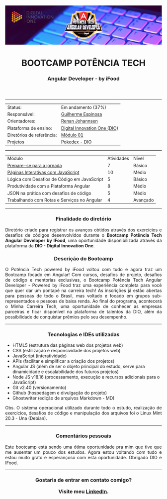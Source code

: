 ![Potencia-tech](./assets/bootcamp-Technology_Banner.png "Potência Tech")

<header>  
<h1 align="center"> BOOTCAMP POTÊNCIA TECH </h1>
<h3 align="center"> Angular Developer - by iFood </h3>
</header>

---
<div class="basicInfo" align="center">
  
  <div class="status" align="top">
    <table align="space-between">
      <tr>
        <td>Status:</td> <td>Em andamento (37%)</td>
      </tr>
      <tr>
        <td>Responsável:</td> <td><a href="https://www.linkedin.com/in/guilherme-espinosa/">Guilherme Espinosa</a></td>
      </tr>
      <tr>
        <td>Orientadores:</td> <td><a href="https://www.linkedin.com/in/renanjpaula/">Renan Johannsen</a></td>
      </tr>
      <tr>
        <td>Plataforma de ensino:</td> <td><a href="https://www.dio.me/sign-up?ref=KCR05AMJI8">Digital Innovation One (DIO)</a></td>
      </tr>
      <tr>
        <td>Diretórios de referência:</td> <td><a href="https://github.com/digitalinnovationone/javascript-developer-m1">Módulo 01</a></td>
      </tr>
      <tr>
        <td>Projetos</td> <td><a href="https://github.com/Guilherme-Espinosa/pokedex-DIO">Pokedex - DIO</a></td>
      </tr>
    </table>
  </div>
  
---
  
  <table class="activities" align="bottom">
    <tr>
        <td>Módulo</td>
        <td>Atividades</td>
        <td>Nível</td>
    </tr>
    <tr>
        <td><a href="https://github.com/Guilherme-Espinosa/Bootcamp_Potencia.Tech/tree/main/thilha1">Prepare-se para a jornada</a></td>
        <td>7</td>
        <td>Básico</td>
    </tr>
    <tr>
        <td><a href="https://github.com/Guilherme-Espinosa/Bootcamp_Potencia.Tech/tree/main/trilha2">Páginas Interativas com JavaScript</a></td>
        <td>10</td>
        <td>Médio</td>
    </tr>
    <tr>
        <td>Lógica com Desafios de Código em JavaScript</td>
        <td>5</td>
        <td>Básico</td>
    </tr>
    <tr>
        <td>Produtividade com a Plataforma Angular</td>
        <td>8</td>
        <td>Médio</td>
    </tr>
    <tr>
        <td>JSON na prática com desafios de código</td>
        <td>5</td>
        <td>Médio</td>
    </tr>
    <tr>
        <td>Trabalhando com Rotas e Serviços no Angular</td>
        <td>4</td>
        <td>Avançado</td>
    </tr>
  </table>
</div>

---

<article align="center">

<h3 align="center"> Finalidade do diretório </h3>

<p align="justify">
Diretório criado para registrar os avanços obtidos através dos exercícios e desafios de códigos desenvolvidos durante o <b>Bootcamp Potência Tech Angular Developer by IFood</b>, uma oportunidade disponibilizada através da plataforma da <b>DIO - Digital Innovation One</b>.
</p>

<h3 align="center"> Descrição do Bootcamp </h3>

<p align="justify">
O Potência Tech powered by iFood voltou com tudo e agora traz um Bootcamp focado em Angular! Com cursos, desafios de projeto, desafios de código e mentorias exclusivas, o Bootcamp Potência Tech Angular Developer - Powered by iFood traz uma experiência completa para você que quer dar um pontapé na carreira tech! As inscrições já estão abertas para pessoas de todo o Brasil, mas voltado e focado em grupos sub-representados e pessoas de baixa renda. Ao final do programa, acontecerá o Minha Carreira Tech, uma oportunidade de conhecer as empresas parceiras e ficar disponível na plataforma de talentos da DIO, além da possibilidade de conquistar prêmios pelo seu desempenho.
</p>

</article>

---
<h3 align="center"> Tecnologias e IDEs utilizadas </h3>
<ul>
	<li> HTML5 (estrutura das páginas web dos projetos web)</li>
	<li> CSS (estilização e responsividade dos projetos web)</li>
	<li> JavaScript (interatividade)</li>
	<li> APIs (facilitar e simplificar a criação dos projetos)</li>
	<li> Angular JS (além de ser o objeto principal do estudo, serve para dinamicidade e escalabilidade dos futuros projetos)</li>
	<li> Node JS	v18.16 (processamento, execução e recursos adicionais para o JavaScript)</li>
	<li> Git	v2.40 (versionamento)</li>
	<li> Github (hospedagem e divulgação do projeto)</li>
	<li> Ghostwriter (edição de arquivos Markdown - MD)</li>
</ul>

  <p align="justify">
  Obs. O sistema operacional utilizado durante todo o estudo, realização de exercícios, desafios de código e manipulação dos arquivos foi o Linux Mint 20.3 - Una (Debian).
  </p>
  
---

<h3 align="center"> Comentários pessoais </h3>

<p align="justify">
Este bootcamp está sendo uma ótima oportunidade pra mim que tive que me ausentar um pouco dos estudos. Agora estou voltando com tudo e estou muito grato e esperançoso com esta oportunidade. Obrigado DIO e IFood.
</p>

---

<h3 align="center"> Gostaria de entrar em contato comigo?

Visite meu <a href="https://www.linkedin.com/in/guilherme-espinosa/">LinkedIn</a>.

</h3>
